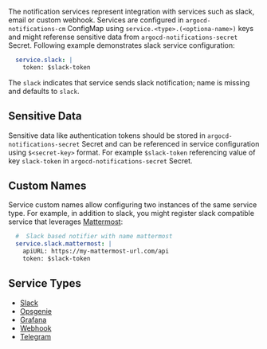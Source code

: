 The notification services represent integration with services such as slack, email or custom webhook. Services are configured in `argocd-notifications-cm` ConfigMap
using `service.<type>.(<optiona-name>)` keys and might referense sensitive data from `argocd-notifications-secret` Secret. Following example demonstrates slack
service configuration:

```yaml
  service.slack: |
    token: $slack-token
```


The `slack` indicates that service sends slack notification; name is missing and defaults to `slack`.

## Sensitive Data

Sensitive data like authentication tokens should be stored in `argocd-notifications-secret` Secret and can be referenced in
service configuration using `$<secret-key>` format. For example `$slack-token` referencing value of key `slack-token` in
`argocd-notifications-secret` Secret.

## Custom Names

Service custom names allow configuring two instances of the same service type. For example, in addition to slack, you might register slack compatible service
that leverages [Mattermost](https://mattermost.com/):

```yaml
  #  Slack based notifier with name mattermost
  service.slack.mattermost: |
    apiURL: https://my-mattermost-url.com/api
    token: $slack-token
```

## Service Types

* [Slack](./slack.md)
* [Opsgenie](./opsgenie.md)
* [Grafana](./grafana.md)
* [Webhook](./webhook.md)
* [Telegram](./telegram.md)
  